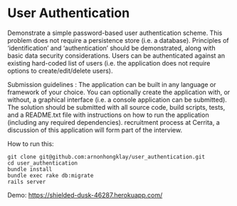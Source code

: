 # User Authentication

Demonstrate a simple password-based user authentication scheme. This problem does not require a persistence store (i.e. a database). Principles of ‘identification’ and ‘authentication’ should be demonstrated, along with basic data security considerations. Users can be authenticated against an existing hard-coded list of users (i.e. the application does not require options to create/edit/delete users).

Submission guidelines : The application can be built in any language or framework of your choice. You can optionally create the application with, or without, a graphical interface (i.e. a console application can be submitted). The solution should be submitted with all source code, build scripts, tests, and a README.txt file with instructions on how to run the application (including any required dependencies). recruitment process at Cerrita, a discussion of this application will form part of the interview.

How to run this: 

```
git clone git@github.com:arnonhongklay/user_authentication.git
cd user_authentication
bundle install
bundle exec rake db:migrate
rails server
```
Demo: https://shielded-dusk-46287.herokuapp.com/
